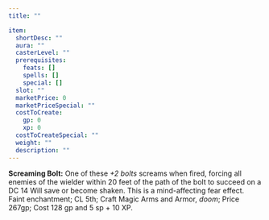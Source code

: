 ```yaml
---
title: ""

item:
  shortDesc: ""
  aura: ""
  casterLevel: ""
  prerequisites:
    feats: []
    spells: []
    special: []
  slot: ""
  marketPrice: 0
  marketPriceSpecial: ""
  costToCreate:
    gp: 0
    xp: 0
  costToCreateSpecial: ""
  weight: ""
  description: ""
---
```

<p id="screaming-bolt"><strong>Screaming Bolt:</strong> One of these <em>+2 bolts</em> screams when fired, forcing all enemies of the wielder within 20 feet of the path of the bolt to succeed on a DC 14 Will save or become shaken. This is a mind-affecting fear effect.
Faint enchantment; CL 5th; Craft Magic Arms and Armor, <em>doom</em>; Price 267gp; Cost 128 gp and 5 sp + 10 XP.


